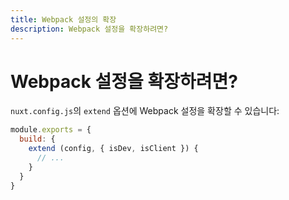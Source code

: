 ```yaml
---
title: Webpack 설정의 확장
description: Webpack 설정을 확장하려면?
---
```


# Webpack 설정을 확장하려면?

`nuxt.config.js`의 `extend` 옵션에 Webpack 설정을 확장할 수 있습니다:

```js
module.exports = {
  build: {
    extend (config, { isDev, isClient }) {
      // ...
    }
  }
}
```
